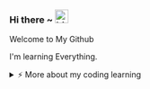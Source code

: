 ### Hi there ~ <img src="https://user-images.githubusercontent.com/1303154/88677602-1635ba80-d120-11ea-84d8-d263ba5fc3c0.gif" width="24px" alt="hi">

Welcome to My Github

I'm learning Everything.

<details>
<summary>⚡️ More about my coding learning</summary>
<br />
Java,Html,Css,Flutter,Php
</details>
